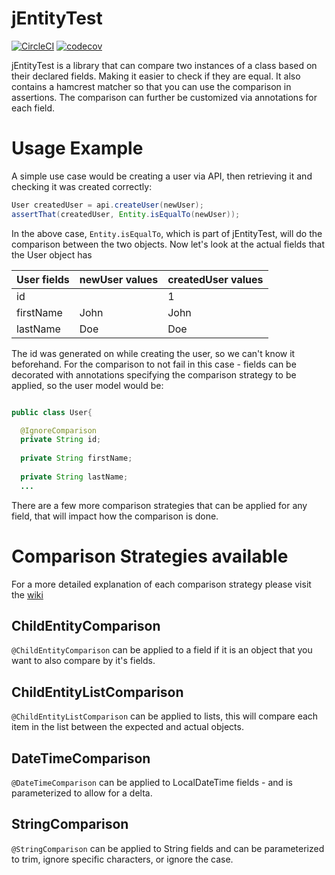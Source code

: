 # jEntityTest
[![CircleCI](https://circleci.com/gh/TestMonkeys/jEntityTest/tree/develop.svg?style=svg)](https://circleci.com/gh/TestMonkeys/jEntityTest)
[![codecov](https://codecov.io/gh/TestMonkeys/jEntityTest/branch/master/graph/badge.svg)](https://codecov.io/gh/TestMonkeys/jEntityTest)

jEntityTest is a library that can compare two instances of a class based on their declared fields. Making it easier to check if they are equal. It also contains a hamcrest matcher so that you can use the comparison in assertions. The comparison can further be customized via annotations for each field.

# Usage Example

A simple use case would be creating a user via API, then retrieving it and checking it was created correctly:
```java
User createdUser = api.createUser(newUser);
assertThat(createdUser, Entity.isEqualTo(newUser));
```
In the above case, `Entity.isEqualTo`, which is part of jEntityTest, will do the comparison between the two objects. 
Now let's look at the actual fields that the User object has

User fields  | newUser values | createdUser values 
------------ | -------------- | ------------------ 
id           |                | 1
firstName    | John           | John
lastName     | Doe            | Doe

The id was generated on while creating the user, so we can't know it beforehand. For the comparison to not fail in this case - fields can be decorated with annotations specifying the comparison strategy to be applied, so the user model would be:
```java

public class User{

  @IgnoreComparison
  private String id;
  
  private String firstName;
  
  private String lastName;
  ...

```
There are a few more comparison strategies that can be applied for any field, that will impact how the comparison is done.

# Comparison Strategies available
For a more detailed explanation of each comparison strategy please visit the [wiki](https://github.com/TestMonkeys/jEntityTest/wiki/JEntityTest-comparison-strategies) 


## ChildEntityComparison

`@ChildEntityComparison` can be applied to a field if it is an object that you want to also compare by it's fields. 

## ChildEntityListComparison

`@ChildEntityListComparison` can be applied to lists, this will compare each item in the list between the expected and actual objects.

## DateTimeComparison

`@DateTimeComparison` can be applied to LocalDateTime fields - and is parameterized to allow for a delta. 

## StringComparison

`@StringComparison` can be applied to String fields and can be parameterized to trim, ignore specific characters, or ignore the case.
